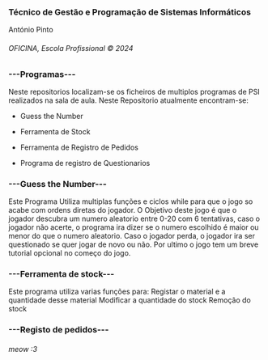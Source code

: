 <h3>Técnico de Gestão e Programação de Sistemas Informáticos</h3>
<p>António Pinto</p>
<h6>OFICINA, Escola Profissional &copy; 2024</h6>

<h3>---Programas---</h3>
Neste repositorios localizam-se os ficheiros de multiplos programas de PSI realizados na sala de aula.
Neste Repositorio atualmente encontram-se:

- Guess the Number

- Ferramenta de Stock
  
- Ferramenta de Registro de Pedidos
  
- Programa de registro de Questionarios
  

<h3>---Guess the Number---</h3>
Este Programa Utiliza multiplas funções e ciclos while para que o jogo so acabe com ordens diretas do jogador.
O Objetivo deste jogo é que o jogador descubra um numero aleatorio entre 0-20 com 6 tentativas, caso o jogador não acerte, o programa ira dizer se o numero escolhido é maior ou menor do que o numero aleatorio.
Caso o jogador perda, o jogador ira ser questionado se quer jogar de novo ou não.
Por ultimo o jogo tem um breve tutorial opcional no começo do jogo.

<h3>---Ferramenta de stock---</h3>
Este programa utiliza varias funções para:
Registar o material e a quantidade desse material
Modificar a quantidade do stock
Remoção do stock

<h3>---Registo de pedidos---</h3>



<h6>meow :3</h6>
